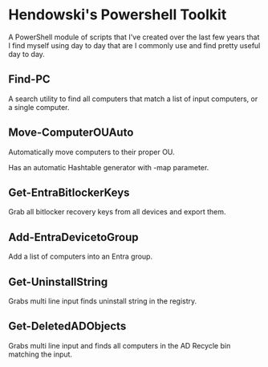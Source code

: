 # Hendowski's Powershell Toolkit
 A PowerShell module of scripts that I've created over the last few years that I find myself using day to day that are I commonly use and find pretty useful day to day.

## Find-PC
A search utility to find all computers that match a list of input computers, or a single computer.

## Move-ComputerOUAuto
Automatically move computers to their proper OU.

Has an automatic Hashtable generator with -map parameter.

## Get-EntraBitlockerKeys
Grab all bitlocker recovery keys from all devices and export them.

## Add-EntraDevicetoGroup
Add a list of computers into an Entra group.

## Get-UninstallString
Grabs multi line input finds uninstall string in the registry.

## Get-DeletedADObjects
Grabs multi line input and finds all computers in the AD Recycle bin matching the input.
